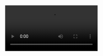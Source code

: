 ![Video of the XY axis](https://github.com/MakerLabCRI/FrugalMicroscope/blob/master/StudentStories/The%20Brachioscope/Images/VID_20180914_112044(1).mp4)
